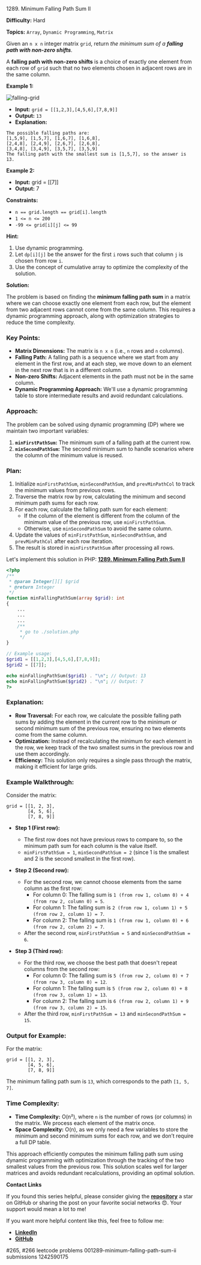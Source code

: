1289\. Minimum Falling Path Sum II

**Difficulty:** Hard

**Topics:** `Array`, `Dynamic Programming`, `Matrix`

Given an `n x n` integer matrix `grid`, return _the minimum sum of a **falling path with non-zero shifts**_.

A **falling path with non-zero shifts** is a choice of exactly one element from each row of `grid` such that no two elements chosen in adjacent rows are in the same column.

**Example 1:**

![falling-grid](https://assets.leetcode.com/uploads/2021/08/10/falling-grid.jpg)


- **Input:** `grid = [[1,2,3],[4,5,6],[7,8,9]]`
- **Output:** `13`
- **Explanation:** 
```
The possible falling paths are:
[1,5,9], [1,5,7], [1,6,7], [1,6,8],
[2,4,8], [2,4,9], [2,6,7], [2,6,8],
[3,4,8], [3,4,9], [3,5,7], [3,5,9]
The falling path with the smallest sum is [1,5,7], so the answer is 13.
```
**Example 2:**

- **Input:** grid = [[7]]
- **Output:** 7


**Constraints:**

- `n == grid.length == grid[i].length`
- `1 <= n <= 200`
- `-99 <= grid[i][j] <= 99`


**Hint:**
1. Use dynamic programming.
2. Let `dp[i][j]` be the answer for the first `i` rows such that column `j` is chosen from row `i`.
3. Use the concept of cumulative array to optimize the complexity of the solution.



**Solution:**

The problem is based on finding the **minimum falling path sum** in a matrix where we can choose exactly one element from each row, but the element from two adjacent rows cannot come from the same column. This requires a dynamic programming approach, along with optimization strategies to reduce the time complexity.

### Key Points:
- **Matrix Dimensions:** The matrix is `n x n` (i.e., `n` rows and `n` columns).
- **Falling Path:** A falling path is a sequence where we start from any element in the first row, and at each step, we move down to an element in the next row that is in a different column.
- **Non-zero Shifts:** Adjacent elements in the path must not be in the same column.
- **Dynamic Programming Approach:** We'll use a dynamic programming table to store intermediate results and avoid redundant calculations.

### Approach:
The problem can be solved using dynamic programming (DP) where we maintain two important variables:
1. **`minFirstPathSum`:** The minimum sum of a falling path at the current row.
2. **`minSecondPathSum`:** The second minimum sum to handle scenarios where the column of the minimum value is reused.

### Plan:
1. Initialize `minFirstPathSum`, `minSecondPathSum`, and `prevMinPathCol` to track the minimum values from previous rows.
2. Traverse the matrix row by row, calculating the minimum and second minimum path sums for each row.
3. For each row, calculate the falling path sum for each element:
    - If the column of the element is different from the column of the minimum value of the previous row, use `minFirstPathSum`.
    - Otherwise, use `minSecondPathSum` to avoid the same column.
4. Update the values of `minFirstPathSum`, `minSecondPathSum`, and `prevMinPathCol` after each row iteration.
5. The result is stored in `minFirstPathSum` after processing all rows.

Let's implement this solution in PHP: **[1289. Minimum Falling Path Sum II](https://github.com/mah-shamim/leet-code-in-php/tree/main/algorithms/001289-minimum-falling-path-sum-ii/solution.php)**

```php
<?php
/**
 * @param Integer[][] $grid
 * @return Integer
 */
function minFallingPathSum(array $grid): int
{
    ...
    ...
    ...
    /**
     * go to ./solution.php
     */
}

// Example usage:
$grid1 = [[1,2,3],[4,5,6],[7,8,9]];
$grid2 = [[7]];

echo minFallingPathSum($grid1) . "\n"; // Output: 13
echo minFallingPathSum($grid2) . "\n"; // Output: 7
?>
```

### Explanation:

- **Row Traversal:** For each row, we calculate the possible falling path sums by adding the element in the current row to the minimum or second minimum sum of the previous row, ensuring no two elements come from the same column.
- **Optimization:** Instead of recalculating the minimum for each element in the row, we keep track of the two smallest sums in the previous row and use them accordingly.
- **Efficiency:** This solution only requires a single pass through the matrix, making it efficient for large grids.

### Example Walkthrough:
Consider the matrix:

```
grid = [[1, 2, 3], 
        [4, 5, 6], 
        [7, 8, 9]]
```

- **Step 1 (First row):**
    - The first row does not have previous rows to compare to, so the minimum path sum for each column is the value itself.
    - `minFirstPathSum = 1`, `minSecondPathSum = 2` (since 1 is the smallest and 2 is the second smallest in the first row).

- **Step 2 (Second row):**
    - For the second row, we cannot choose elements from the same column as the first row:
        - For column 0: The falling sum is `1 (from row 1, column 0) + 4 (from row 2, column 0) = 5`.
        - For column 1: The falling sum is `2 (from row 1, column 1) + 5 (from row 2, column 1) = 7`.
        - For column 2: The falling sum is `1 (from row 1, column 0) + 6 (from row 2, column 2) = 7`.
    - After the second row, `minFirstPathSum = 5` and `minSecondPathSum = 6`.

- **Step 3 (Third row):**
    - For the third row, we choose the best path that doesn't repeat columns from the second row:
        - For column 0: The falling sum is `5 (from row 2, column 0) + 7 (from row 3, column 0) = 12`.
        - For column 1: The falling sum is `5 (from row 2, column 0) + 8 (from row 3, column 1) = 13`.
        - For column 2: The falling sum is `6 (from row 2, column 1) + 9 (from row 3, column 2) = 15`.
    - After the third row, `minFirstPathSum = 13` and `minSecondPathSum = 15`.

### Output for Example:
For the matrix:
```
grid = [[1, 2, 3], 
        [4, 5, 6], 
        [7, 8, 9]]
```
The minimum falling path sum is `13`, which corresponds to the path `[1, 5, 7]`.

### Time Complexity:
- **Time Complexity:** O(n²), where `n` is the number of rows (or columns) in the matrix. We process each element of the matrix once.
- **Space Complexity:** O(n), as we only need a few variables to store the minimum and second minimum sums for each row, and we don’t require a full DP table.

This approach efficiently computes the minimum falling path sum using dynamic programming with optimization through the tracking of the two smallest values from the previous row. This solution scales well for larger matrices and avoids redundant recalculations, providing an optimal solution.

**Contact Links**

If you found this series helpful, please consider giving the **[repository](https://github.com/mah-shamim/leet-code-in-php)** a star on GitHub or sharing the post on your favorite social networks 😍. Your support would mean a lot to me!

If you want more helpful content like this, feel free to follow me:

- **[LinkedIn](https://www.linkedin.com/in/arifulhaque/)**
- **[GitHub](https://github.com/mah-shamim)**


#265, #266 leetcode problems 001289-minimum-falling-path-sum-ii submissions 1242590175
